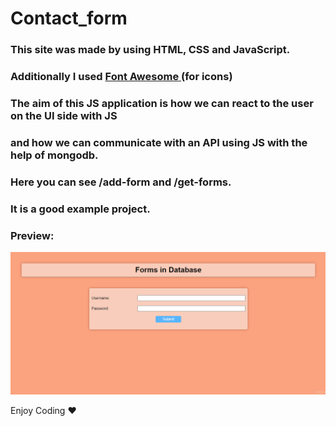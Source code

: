 # Contact_form

<h3>This site was made by using HTML, CSS and JavaScript.</h3>

<h3>Additionally I used <a href="https://cdnjs.com/libraries/font-awesome"><b>Font Awesome</b> </a> (for icons) </h3>

<h3>The aim of this JS application is how we can react to the user on the UI side with JS</h3>

<h3> and how we can communicate with an API using JS with the help of mongodb.</h3>

<h3>Here you can see /add-form and /get-forms.</h3>

<h3>It is a good example project.</h3>

<h3>Preview:</h3>

![](Forms.gif)

Enjoy Coding ❤



